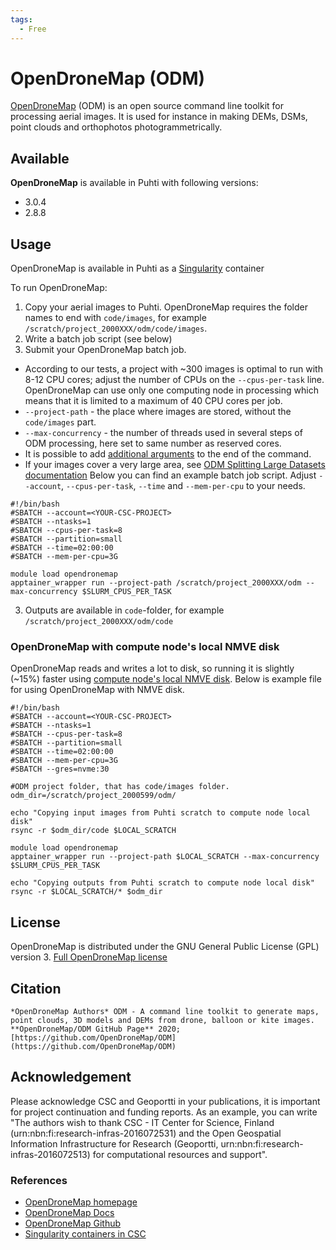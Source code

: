```yaml
---
tags:
  - Free
---
```


# OpenDroneMap (ODM)

[OpenDroneMap](https://www.opendronemap.org/) (ODM) is an open source command line toolkit for processing aerial images. It is used for instance in making DEMs, DSMs, point clouds and orthophotos photogrammetrically.

## Available

__OpenDroneMap__ is available in Puhti with following versions:

* 3.0.4
* 2.8.8

## Usage
OpenDroneMap is available in Puhti as a [Singularity](../computing/containers/run-existing.md) container

To run OpenDroneMap: 
1) Copy your aerial images to Puhti. OpenDroneMap requires the folder names to end with `code/images`, for example `/scratch/project_2000XXX/odm/code/images`.
2) Write a batch job script (see below)
3) Submit your OpenDroneMap batch job. 

* According to our tests, a project with ~300 images is optimal to run with 8-12 CPU cores; adjust the number of CPUs on the `--cpus-per-task` line. OpenDroneMap can use only one computing node in processing which means that it is limited to a maximum of 40 CPU cores per job.
* `--project-path` - the place where images are stored, without the `code/images` part.
* `--max-concurrency` - the number of threads used in several steps of ODM processing, here set to same number as reserved cores. 
* It is possible to add [additional arguments](https://docs.opendronemap.org/arguments/) to the end of the command. 
* If your images cover a very large area, see [ODM Splitting Large Datasets documentation](https://docs.opendronemap.org/large/)
Below you can find an example batch job script. Adjust `--account`, `--cpus-per-task`, `--time` and `--mem-per-cpu` to your needs.
```
#!/bin/bash
#SBATCH --account=<YOUR-CSC-PROJECT>
#SBATCH --ntasks=1
#SBATCH --cpus-per-task=8
#SBATCH --partition=small
#SBATCH --time=02:00:00
#SBATCH --mem-per-cpu=3G

module load opendronemap
apptainer_wrapper run --project-path /scratch/project_2000XXX/odm --max-concurrency $SLURM_CPUS_PER_TASK
```

3) Outputs are available in `code`-folder, for example `/scratch/project_2000XXX/odm/code`

### OpenDroneMap with compute node's local NMVE disk
OpenDroneMap reads and writes a lot to disk, so running it is slightly (~15%) faster using [compute node's local NMVE disk](../computing/running/creating-job-scripts-puhti.md#local-storage). Below is example file for using OpenDroneMap with NMVE disk.

```
#!/bin/bash
#SBATCH --account=<YOUR-CSC-PROJECT>
#SBATCH --ntasks=1
#SBATCH --cpus-per-task=8
#SBATCH --partition=small
#SBATCH --time=02:00:00
#SBATCH --mem-per-cpu=3G
#SBATCH --gres=nvme:30

#ODM project folder, that has code/images folder.
odm_dir=/scratch/project_2000599/odm/

echo "Copying input images from Puhti scratch to compute node local disk"
rsync -r $odm_dir/code $LOCAL_SCRATCH

module load opendronemap
apptainer_wrapper run --project-path $LOCAL_SCRATCH --max-concurrency $SLURM_CPUS_PER_TASK

echo "Copying outputs from Puhti scratch to compute node local disk"
rsync -r $LOCAL_SCRATCH/* $odm_dir
```


## License 

OpenDroneMap is distributed under the GNU General Public License (GPL) version 3. [Full OpenDroneMap license](https://github.com/OpenDroneMap/ODM/blob/master/LICENSE)

## Citation

```*OpenDroneMap Authors* ODM - A command line toolkit to generate maps, point clouds, 3D models and DEMs from drone, balloon or kite images. **OpenDroneMap/ODM GitHub Page** 2020; [https://github.com/OpenDroneMap/ODM](https://github.com/OpenDroneMap/ODM)```

## Acknowledgement

Please acknowledge CSC and Geoportti in your publications, it is important for project continuation and funding reports.
As an example, you can write "The authors wish to thank CSC - IT Center for Science, Finland (urn:nbn:fi:research-infras-2016072531) and the Open Geospatial Information Infrastructure for Research (Geoportti, urn:nbn:fi:research-infras-2016072513) for computational resources and support".


### References

* [OpenDroneMap homepage](https://opendronemap.org)
* [OpenDroneMap Docs](https://docs.opendronemap.org/)
* [OpenDroneMap Github](https://github.com/OpenDroneMap/ODM)
* [Singularity containers in CSC](../computing/containers/run-existing.md)



